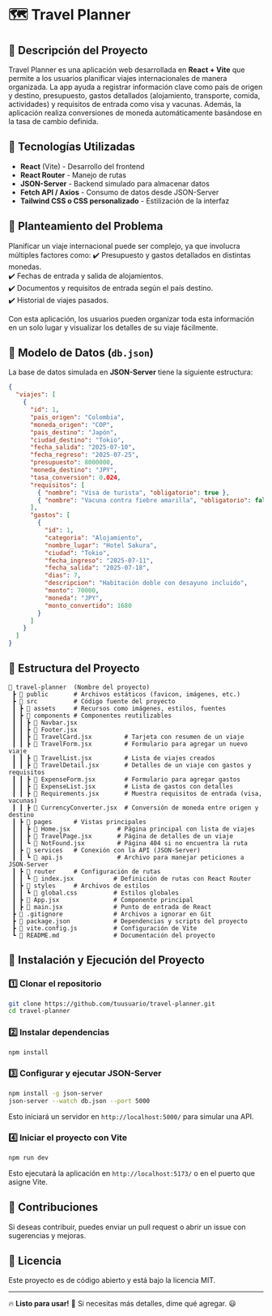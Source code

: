 # 🗺️ Travel Planner

## 📌 Descripción del Proyecto
Travel Planner es una aplicación web desarrollada en **React + Vite** que permite a los usuarios planificar viajes internacionales de manera organizada. La app ayuda a registrar información clave como país de origen y destino, presupuesto, gastos detallados (alojamiento, transporte, comida, actividades) y requisitos de entrada como visa y vacunas. Además, la aplicación realiza conversiones de moneda automáticamente basándose en la tasa de cambio definida.

## 🚀 Tecnologías Utilizadas
- **React** (Vite) - Desarrollo del frontend
- **React Router** - Manejo de rutas
- **JSON-Server** - Backend simulado para almacenar datos
- **Fetch API / Axios** - Consumo de datos desde JSON-Server
- **Tailwind CSS o CSS personalizado** - Estilización de la interfaz

## 📌 Planteamiento del Problema
Planificar un viaje internacional puede ser complejo, ya que involucra múltiples factores como:
✔️ Presupuesto y gastos detallados en distintas monedas.  
✔️ Fechas de entrada y salida de alojamientos.  
✔️ Documentos y requisitos de entrada según el país destino.  
✔️ Historial de viajes pasados.  

Con esta aplicación, los usuarios pueden organizar toda esta información en un solo lugar y visualizar los detalles de su viaje fácilmente.

## 📂 Modelo de Datos (`db.json`)
La base de datos simulada en **JSON-Server** tiene la siguiente estructura:

```json
{
  "viajes": [
    {
      "id": 1,
      "pais_origen": "Colombia",
      "moneda_origen": "COP",
      "pais_destino": "Japón",
      "ciudad_destino": "Tokio",
      "fecha_salida": "2025-07-10",
      "fecha_regreso": "2025-07-25",
      "presupuesto": 8000000,
      "moneda_destino": "JPY",
      "tasa_conversion": 0.024,
      "requisitos": [
        { "nombre": "Visa de turista", "obligatorio": true },
        { "nombre": "Vacuna contra fiebre amarilla", "obligatorio": false }
      ],
      "gastos": [
        {
          "id": 1,
          "categoria": "Alojamiento",
          "nombre_lugar": "Hotel Sakura",
          "ciudad": "Tokio",
          "fecha_ingreso": "2025-07-11",
          "fecha_salida": "2025-07-18",
          "dias": 7,
          "descripcion": "Habitación doble con desayuno incluido",
          "monto": 70000,
          "moneda": "JPY",
          "monto_convertido": 1680
        }
      ]
    }
  ]
}
```

## 📂 Estructura del Proyecto
```
📂 travel-planner  (Nombre del proyecto)
 ┣ 📂 public       # Archivos estáticos (favicon, imágenes, etc.)
 ┣ 📂 src          # Código fuente del proyecto
 ┃ ┣ 📂 assets     # Recursos como imágenes, estilos, fuentes
 ┃ ┣ 📂 components # Componentes reutilizables
 ┃ ┃ ┣ 📜 Navbar.jsx
 ┃ ┃ ┣ 📜 Footer.jsx
 ┃ ┃ ┣ 📜 TravelCard.jsx         # Tarjeta con resumen de un viaje
 ┃ ┃ ┣ 📜 TravelForm.jsx         # Formulario para agregar un nuevo viaje
 ┃ ┃ ┣ 📜 TravelList.jsx         # Lista de viajes creados
 ┃ ┃ ┣ 📜 TravelDetail.jsx       # Detalles de un viaje con gastos y requisitos
 ┃ ┃ ┣ 📜 ExpenseForm.jsx        # Formulario para agregar gastos
 ┃ ┃ ┣ 📜 ExpenseList.jsx        # Lista de gastos con detalles
 ┃ ┃ ┣ 📜 Requirements.jsx       # Muestra requisitos de entrada (visa, vacunas)
 ┃ ┃ ┣ 📜 CurrencyConverter.jsx  # Conversión de moneda entre origen y destino
 ┃ ┣ 📂 pages      # Vistas principales
 ┃ ┃ ┣ 📜 Home.jsx             # Página principal con lista de viajes
 ┃ ┃ ┣ 📜 TravelPage.jsx       # Página de detalles de un viaje
 ┃ ┃ ┗ 📜 NotFound.jsx         # Página 404 si no encuentra la ruta
 ┃ ┣ 📂 services   # Conexión con la API (JSON-Server)
 ┃ ┃ ┗ 📜 api.js               # Archivo para manejar peticiones a JSON-Server
 ┃ ┣ 📂 router     # Configuración de rutas
 ┃ ┃ ┗ 📜 index.jsx           # Definición de rutas con React Router
 ┃ ┣ 📂 styles     # Archivos de estilos
 ┃ ┃ ┗ 📜 global.css          # Estilos globales
 ┃ ┣ 📜 App.jsx               # Componente principal
 ┃ ┣ 📜 main.jsx              # Punto de entrada de React
 ┣ 📜 .gitignore              # Archivos a ignorar en Git
 ┣ 📜 package.json            # Dependencias y scripts del proyecto
 ┣ 📜 vite.config.js          # Configuración de Vite
 ┗ 📜 README.md               # Documentación del proyecto
```

## 🔧 Instalación y Ejecución del Proyecto
### 1️⃣ Clonar el repositorio
```sh
git clone https://github.com/tuusuario/travel-planner.git
cd travel-planner
```

### 2️⃣ Instalar dependencias
```sh
npm install
```

### 3️⃣ Configurar y ejecutar JSON-Server
```sh
npm install -g json-server
json-server --watch db.json --port 5000
```
Esto iniciará un servidor en `http://localhost:5000/` para simular una API.

### 4️⃣ Iniciar el proyecto con Vite
```sh
npm run dev
```
Esto ejecutará la aplicación en `http://localhost:5173/` o en el puerto que asigne Vite.

## 🎯 Contribuciones
Si deseas contribuir, puedes enviar un pull request o abrir un issue con sugerencias y mejoras.

## 📝 Licencia
Este proyecto es de código abierto y está bajo la licencia MIT.

---

🔥 **Listo para usar!** 🚀 Si necesitas más detalles, dime qué agregar. 😃

